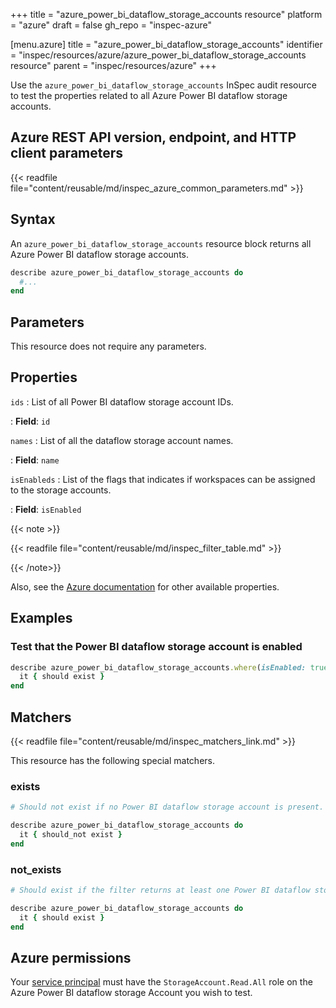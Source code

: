 +++
title = "azure_power_bi_dataflow_storage_accounts resource"
platform = "azure"
draft = false
gh_repo = "inspec-azure"

[menu.azure]
title = "azure_power_bi_dataflow_storage_accounts"
identifier = "inspec/resources/azure/azure_power_bi_dataflow_storage_accounts resource"
parent = "inspec/resources/azure"
+++

Use the `azure_power_bi_dataflow_storage_accounts` InSpec audit resource to test the properties related to all Azure Power BI dataflow storage accounts.

## Azure REST API version, endpoint, and HTTP client parameters

{{< readfile file="content/reusable/md/inspec_azure_common_parameters.md" >}}

## Syntax

An `azure_power_bi_dataflow_storage_accounts` resource block returns all Azure Power BI dataflow storage accounts.

```ruby
describe azure_power_bi_dataflow_storage_accounts do
  #...
end
```

## Parameters

This resource does not require any parameters.

## Properties

`ids`
: List of all Power BI dataflow storage account IDs.

: **Field**: `id`

`names`
: List of all the dataflow storage account names.

: **Field**: `name`

`isEnableds`
: List of the flags that indicates if workspaces can be assigned to the storage accounts.

: **Field**: `isEnabled`

{{< note >}}

{{< readfile file="content/reusable/md/inspec_filter_table.md" >}}

{{< /note>}}

Also, see the [Azure documentation](https://docs.microsoft.com/en-us/rest/api/power-bi/dataflow-storage-accounts/get-dataflow-storage-accounts) for other available properties.

## Examples

### Test that the Power BI dataflow storage account is enabled

```ruby
describe azure_power_bi_dataflow_storage_accounts.where(isEnabled: true) do
  it { should exist }
end
```

## Matchers

{{< readfile file="content/reusable/md/inspec_matchers_link.md" >}}

This resource has the following special matchers.

### exists

```ruby
# Should not exist if no Power BI dataflow storage account is present.

describe azure_power_bi_dataflow_storage_accounts do
  it { should_not exist }
end
```

### not_exists

```ruby
# Should exist if the filter returns at least one Power BI dataflow storage account.

describe azure_power_bi_dataflow_storage_accounts do
  it { should exist }
end
```

## Azure permissions

Your [service principal](https://learn.microsoft.com/en-us/entra/identity-platform/howto-create-service-principal-portal) must have the `StorageAccount.Read.All` role on the Azure Power BI dataflow storage Account you wish to test.
